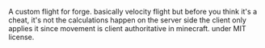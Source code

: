 A custom flight for forge.
basically velocity flight but before you think it's a cheat, it's not the calculations happen on the server side the client only applies it since movement is client authoritative in minecraft.
under MIT license.